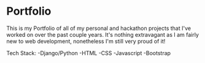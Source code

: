 # Portfolio
This is my Portfolio of all of my personal and hackathon projects that I've worked on over the past couple years.
It's nothing extravagant as I am fairly new to web development, nonetheless I'm still very proud of it!

Tech Stack:
-Django/Python
-HTML
-CSS
-Javascript
-Bootstrap 
